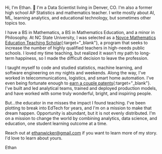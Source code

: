Hi, I'm Ethan. 👋 I'm a Data Scientist living in Denver, CO.  I'm also a former high school AP Statistics and mathematics teacher.  I write mostly about AI, ML, learning analytics, and educational technology, but sometimes other topics too.

I have a BS in Mathematics, a BS in Mathematics Education, and a minor in Philosophy.  At NC State University, I was selected as a [Noyce Mathematics Education Teaching Scholar](https://www.nsf.gov/awardsearch/showAward?AWD_ID=0733794&HistoricalAwards=false){:target="_blank"}, a program that seeks to increase the number of highly qualified teachers in high-needs public schools.  I loved my time teaching, but realized it wasn't my path to long-term happiness, so I made the difficult decision to leave the profession.

I taught myself to code and studied statistics, machine learning, and software engineering on my nights and weekends.  Along the way, I've worked in telecommunications, logistics, and smart home automation.  I've even being fortunate enough to [earn a couple patents](https://patents.google.com/?inventor=Ethan+Wicker){:target="_blank"}.  I've built and led analytical teams, trained and deployed production models, and have worked with some truly wonderful, bright, and inspiring people.

But...the educator in me misses the impact I found teaching.  I've been plotting to break into EdTech for years, and I'm on a mission to make that dream happen.  Opportunity is abundant, but it is not evenly distributed.  I'm on a mission to change the world by combining analytics, data science, and education, one student learning outcome at a time.

Reach out at ethanwicker@gmail.com if you want to learn more of my story.  I'd love to learn about yours.

Ethan
